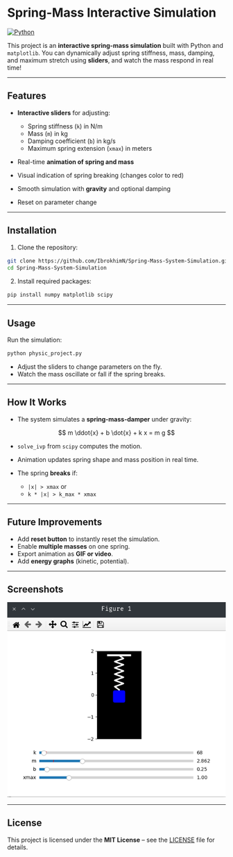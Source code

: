 # Spring-Mass Interactive Simulation

[![Python](https://img.shields.io/badge/Python-3.8%2B-blue)](https://python.org)

This project is an **interactive spring-mass simulation** built with Python and `matplotlib`.
You can dynamically adjust spring stiffness, mass, damping, and maximum stretch using **sliders**, and watch the mass respond in real time!

---

## Features

* **Interactive sliders** for adjusting:

  * Spring stiffness (`k`) in N/m
  * Mass (`m`) in kg
  * Damping coefficient (`b`) in kg/s
  * Maximum spring extension (`xmax`) in meters
* Real-time **animation of spring and mass**
* Visual indication of spring breaking (changes color to red)
* Smooth simulation with **gravity** and optional damping
* Reset on parameter change

---

## Installation

1. Clone the repository:

```bash
git clone https://github.com/IbrokhimN/Spring-Mass-System-Simulation.git
cd Spring-Mass-System-Simulation
```

2. Install required packages:

```bash
pip install numpy matplotlib scipy
```

---

## Usage

Run the simulation:

```bash
python physic_project.py
```

* Adjust the sliders to change parameters on the fly.
* Watch the mass oscillate or fall if the spring breaks.

---

## How It Works

* The system simulates a **spring-mass-damper** under gravity:

$$
m \ddot{x} + b \dot{x} + k x = m g
$$

* `solve_ivp` from `scipy` computes the motion.
* Animation updates spring shape and mass position in real time.
* The spring **breaks** if:

  * `|x| > xmax` or
  * `k * |x| > k_max * xmax`

---

## Future Improvements

* Add **reset button** to instantly reset the simulation.
* Enable **multiple masses** on one spring.
* Export animation as **GIF or video**.
* Add **energy graphs** (kinetic, potential).

---

## Screenshots
![Spring-Mass Simulation](https://raw.githubusercontent.com/IbrokhimN/Spring-Mass-System-Simulation/refs/heads/main/photo.png)

---

## License

This project is licensed under the **MIT License** – see the [LICENSE](LICENSE) file for details.


